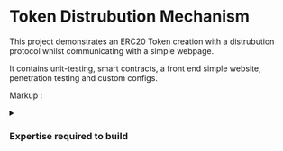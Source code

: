 # Token Distrubution Mechanism

This project demonstrates an ERC20 Token creation with a distrubution protocol whilst communicating with a simple webpage.

It contains unit-testing, smart contracts, a front end simple website, penetration testing and custom configs.

Markup :

<details>

<summary>

### Expertise required to build

</summary>

<p>

### Languages

#### Javascript for deployment, unit-testing, frond-end development and configurations.

#### Shell syntax for package management, tests and deployment.

#### Solidity for smart contract development including the following technologies: ERC20 Token,

### Development tools

##### Hardhat

##### Foundry

##### Open Zappelin

##### Ethers

##### Metamask

##### Yarn / Npm

### Workflow enviroments

##### Github

##### VSCode

</p>
</details>
